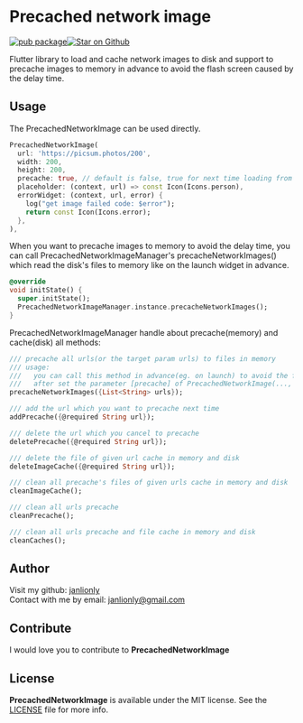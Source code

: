 # Precached network image

[![pub package](https://img.shields.io/pub/v/precached_network_image.svg)](https://pub.dartlang.org/packages/precached_network_image)<a href="https://github.com/janlionly/flutter_precached_network_image"><img src="https://img.shields.io/github/stars/janlionly/flutter_precached_network_image.svg?style=flat&logo=github&colorB=deeppink&label=stars" alt="Star on Github"></a>

Flutter library to load and cache network images to disk and support to precache images to memory in advance to avoid the flash screen caused by the delay time.

## Usage

The PrecachedNetworkImage can be used directly.

```dart
PrecachedNetworkImage(
  url: 'https://picsum.photos/200',
  width: 200, 
  height: 200,
  precache: true, // default is false, true for next time loading from memory in advance.
  placeholder: (context, url) => const Icon(Icons.person),
  errorWidget: (context, url, error) {
    log("get image failed code: $error");
    return const Icon(Icons.error);
  },
),
```

When you want to precache images to memory to avoid the delay time, you can call PrecachedNetworkImageManager's precacheNetworkImages() which read the disk's files to memory like on the launch widget in advance.

```dart
@override
void initState() {
  super.initState();
  PrecachedNetworkImageManager.instance.precacheNetworkImages();
}
```

PrecachedNetworkImageManager handle about precache(memory) and cache(disk) all methods:

```dart
/// precache all urls(or the target param urls) to files in memory
/// usage:
///   you can call this method in advance(eg. on launch) to avoid the flash screen caused by the delay time
///   after set the parameter [precache] of PrecachedNetworkImage(..., precache: true) to true.
precacheNetworkImages({List<String> urls}); 

/// add the url which you want to precache next time
addPrecache({@required String url});

/// delete the url which you cancel to precache 
deletePrecache({@required String url});

/// delete the file of given url cache in memory and disk
deleteImageCache({@required String url});

/// clean all precache's files of given urls cache in memory and disk
cleanImageCache();

/// clean all urls precache
cleanPrecache();

/// clean all urls precache and file cache in memory and disk
cleanCaches();
```

## Author

Visit my github: [janlionly](https://github.com/janlionly)<br>
Contact with me by email: janlionly@gmail.com

## Contribute
I would love you to contribute to **PrecachedNetworkImage**

## License
**PrecachedNetworkImage** is available under the MIT license. See the [LICENSE](https://github.com/janlionly/flutter_precached_network_image/blob/master/LICENSE) file for more info.
